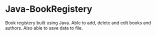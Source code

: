 # Java-BookRegistery
Book registery built using Java. Able to add, delete and edit books and authors. Also able to save data to file.
